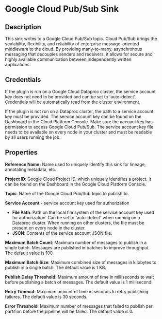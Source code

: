 # Google Cloud Pub/Sub Sink

Description
-----------
This sink writes to a Google Cloud Pub/Sub topic.
Cloud Pub/Sub brings the scalability, flexibility, and reliability of enterprise message-oriented
middleware to the cloud. By providing many-to-many, asynchronous messaging that decouples senders and receivers,
it allows for secure and highly available communication between independently written applications.

Credentials
-----------
If the plugin is run on a Google Cloud Dataproc cluster, the service account key does not need to be
provided and can be set to 'auto-detect'.
Credentials will be automatically read from the cluster environment.

If the plugin is not run on a Dataproc cluster, the path to a service account key must be provided.
The service account key can be found on the Dashboard in the Cloud Platform Console.
Make sure the account key has permission to access Google Cloud Pub/Sub.
The service account key file needs to be available on every node in your cluster and
must be readable by all users running the job.

Properties
----------
**Reference Name:** Name used to uniquely identify this sink for lineage, annotating metadata, etc.

**Project ID**: Google Cloud Project ID, which uniquely identifies a project.
It can be found on the Dashboard in the Google Cloud Platform Console.

**Topic**: Name of the Google Cloud Pub/Sub topic to publish to.

**Service Account**  - service account key used for authorization
* **File Path**: Path on the local file system of the service account key used for
authorization. Can be set to 'auto-detect' when running on a Dataproc cluster.
When running on other clusters, the file must be present on every node in the cluster.
* **JSON**: Contents of the service account JSON file.

**Maximum Batch Count**: Maximum number of messages to publish in a single batch.
Messages are published in batches to improve throughput. The default value is 100.

**Maximum Batch Size**: Maximum combined size of messages in kilobytes to publish in a single batch.
The default value is 1 KB.

**Publish Delay Threshold**: Maximum amount of time in milliseconds to wait before publishing a batch of messages.
The default value is 1 millisecond.

**Retry Timeout**: Maximum amount of time in seconds to retry publishing failures. The default value is 30 seconds.

**Error Threshold**: Maximum number of messages that failed to publish per partition before
the pipeline will be failed. The default value is 0.